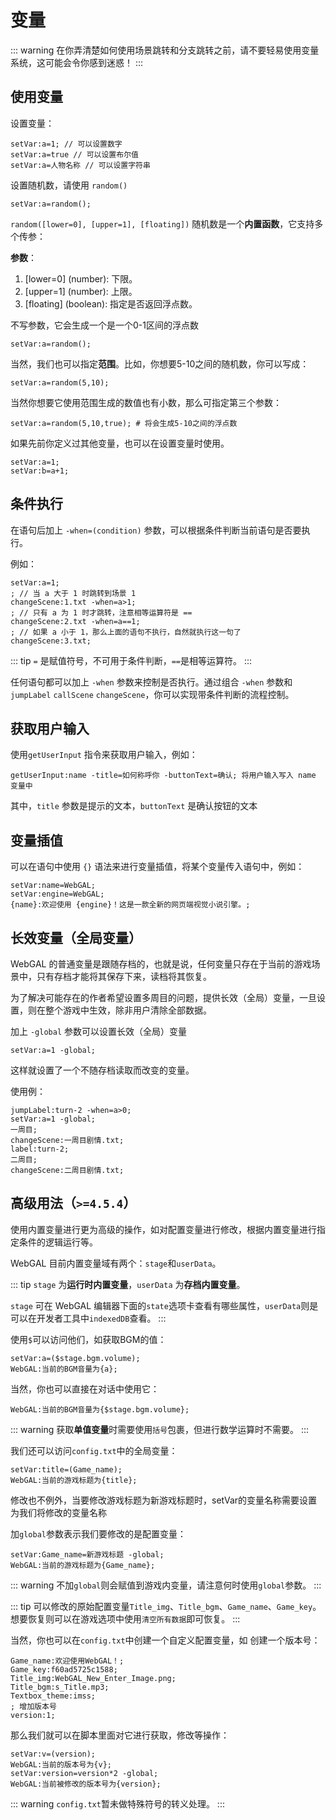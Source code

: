 # 变量

::: warning
在你弄清楚如何使用场景跳转和分支跳转之前，请不要轻易使用变量系统，这可能会令你感到迷惑！
:::

## 使用变量

设置变量：

``` ws
setVar:a=1; // 可以设置数字
setVar:a=true // 可以设置布尔值
setVar:a=人物名称 // 可以设置字符串
```

设置随机数，请使用 `random()`

```ws
setVar:a=random();
```

`random([lower=0], [upper=1], [floating])` 随机数是一个**内置函数**，它支持多个传参：

**参数**：
1. [lower=0] (number): 下限。
2. [upper=1] (number): 上限。
3. [floating] (boolean): 指定是否返回浮点数。

不写参数，它会生成一个是一个0-1区间的浮点数
```ws
setVar:a=random();
```

当然，我们也可以指定**范围**。比如，你想要5-10之间的随机数，你可以写成：
```ws
setVar:a=random(5,10);
```

当然你想要它使用范围生成的数值也有小数，那么可指定第三个参数：
```ws
setVar:a=random(5,10,true); # 将会生成5-10之间的浮点数
```

如果先前你定义过其他变量，也可以在设置变量时使用。

``` ws
setVar:a=1;
setVar:b=a+1;
```

## 条件执行

在语句后加上 `-when=(condition)` 参数，可以根据条件判断当前语句是否要执行。

例如：

``` ws
setVar:a=1;
; // 当 a 大于 1 时跳转到场景 1
changeScene:1.txt -when=a>1;
; // 只有 a 为 1 时才跳转，注意相等运算符是 ==
changeScene:2.txt -when=a==1;
; // 如果 a 小于 1，那么上面的语句不执行，自然就执行这一句了
changeScene:3.txt;

```

::: tip
`=` 是赋值符号，不可用于条件判断，`==`是相等运算符。
:::

任何语句都可以加上 `-when` 参数来控制是否执行。通过组合 `-when` 参数和 `jumpLabel` `callScene` `changeScene`，你可以实现带条件判断的流程控制。

## 获取用户输入

使用`getUserInput` 指令来获取用户输入，例如：

```
getUserInput:name -title=如何称呼你 -buttonText=确认; 将用户输入写入 name 变量中
```

其中，`title` 参数是提示的文本，`buttonText` 是确认按钮的文本

## 变量插值

可以在语句中使用 `{}` 语法来进行变量插值，将某个变量传入语句中，例如：

```
setVar:name=WebGAL;
setVar:engine=WebGAL;
{name}:欢迎使用 {engine}！这是一款全新的网页端视觉小说引擎。;
```

## 长效变量（全局变量）

WebGAL 的普通变量是跟随存档的，也就是说，任何变量只存在于当前的游戏场景中，只有存档才能将其保存下来，读档将其恢复。

为了解决可能存在的作者希望设置多周目的问题，提供长效（全局）变量，一旦设置，则在整个游戏中生效，除非用户清除全部数据。

加上 `-global` 参数可以设置长效（全局）变量

```ws
setVar:a=1 -global;
```

这样就设置了一个不随存档读取而改变的变量。

使用例：

```ws
jumpLabel:turn-2 -when=a>0;
setVar:a=1 -global;
一周目;
changeScene:一周目剧情.txt;
label:turn-2;
二周目;
changeScene:二周目剧情.txt;
```

## 高级用法（`>=4.5.4`）
使用内置变量进行更为高级的操作，如对配置变量进行修改，根据内置变量进行指定条件的逻辑运行等。

WebGAL 目前内置变量域有两个：`stage`和`userData`。

::: tip
`stage` 为**运行时内置变量**，`userData` 为**存档内置变量**。

`stage` 可在 WebGAL 编辑器下面的`state`选项卡查看有哪些属性，`userData`则是可以在开发者工具中`indexedDB`查看。
:::

使用`$`可以访问他们，如获取BGM的值：

```ws
setVar:a=($stage.bgm.volume);
WebGAL:当前的BGM音量为{a};
```

当然，你也可以直接在对话中使用它：

```ws
WebGAL:当前的BGM音量为{$stage.bgm.volume};
```

::: warning
获取**单值变量**时需要使用`括号`包裹，但进行数学运算时不需要。
:::

我们还可以访问`config.txt`中的全局变量：

```ws
setVar:title=(Game_name);
WebGAL:当前的游戏标题为{title};
```

修改也不例外，当要修改游戏标题为新游戏标题时，setVar的变量名称需要设置为我们将修改的变量名称

加`global`参数表示我们要修改的是配置变量：

```ws
setVar:Game_name=新游戏标题 -global;
WebGAL:当前的游戏标题为{Game_name};
```

::: warning
不加`global`则会赋值到游戏内变量，请注意何时使用`global`参数。
:::

::: tip
可以修改的原始配置变量`Title_img`、`Title_bgm`、`Game_name`、`Game_key`。
想要恢复则可以在游戏选项中使用`清空所有数据`即可恢复。
:::

当然，你也可以在`config.txt`中创建一个自定义配置变量，如 创建一个版本号：

```text
Game_name:欢迎使用WebGAL！;
Game_key:f60ad5725c1588;
Title_img:WebGAL_New_Enter_Image.png;
Title_bgm:s_Title.mp3;
Textbox_theme:imss;
; 增加版本号
version:1;
```

那么我们就可以在脚本里面对它进行获取，修改等操作：

```ws
setVar:v=(version);
WebGAL:当前的版本号为{v};
setVar:version=version*2 -global;
WebGAL:当前被修改的版本号为{version};
```

::: warning
`config.txt`暂未做特殊符号的转义处理。
:::
